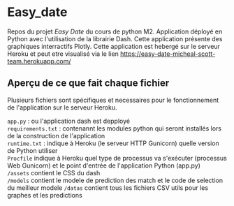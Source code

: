 # Easy_date
Repos du projet *Easy Date* du cours de python M2. Application déployé en Python avec l'utilisation de la librairie Dash. Cette application présente des graphiques interractifs Plotly. 
Cette application est hebergé sur le serveur Heroku et peut etre visualisé via le lien https://easy-date-micheal-scott-team.herokuapp.com/

## Aperçu de ce que fait chaque fichier
Plusieurs fichiers sont spécifiques et necessaires pour le fonctionnement de l'application sur le serveur Heroku. 

`app.py` : ou l'application dash est depployé <br>
`requirements.txt` : contenannt les modules python qui seront installés lors de la construction de l'application <br>
`runtime.txt` : indique à Heroku (le serveur HTTP Gunicorn) quelle version de Python utiliser <br>
`Procfile` indique à Heroku quel type de processus va s'exécuter (processus Web Gunicorn) et le point d'entrée de l'application Python (app.py) <br>
`/assets` contient le CSS du dash <br>
`/models` contient le modele de prediction des match et le code de selection du meilleur modele 
`/datas` contient tous les fichiers CSV utils pour les graphes et les predictions
